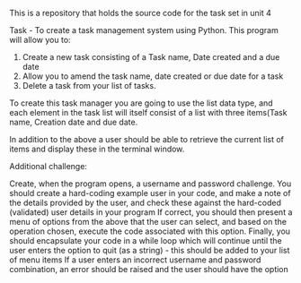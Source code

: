 This is a repository that holds the source code for the task set in unit 4 

Task - To create a task management system using Python. This program will allow you to:

1. Create a new task consisting of a Task name, Date created and a due date
2. Allow you to amend the task name, date created or due date for a task
3. Delete a task from your list of tasks.

To create this task manager you are going to use the list data type, and each element in the task list will itself consist of a list with three items(Task name, Creation date and due date.

In addition to the above a user should be able to retrieve the current list of items and display these in the terminal window.

Additional challenge:

Create, when the program opens, a username and password challenge.
You should create a hard-coding example user in your code, and make a note of the details provided by the user, and check these against the hard-coded (validated) user details in your program
If correct, you should then present a menu of options from the above that the user can select, and based on the operation chosen, execute the code associated with this option.
Finally, you should encapsulate your code in a while loop which will continue until the user enters the option to quit (as a string) - this should be added to your list of menu items
If a user enters an incorrect username and password combination, an error should be raised and the user should have the option
